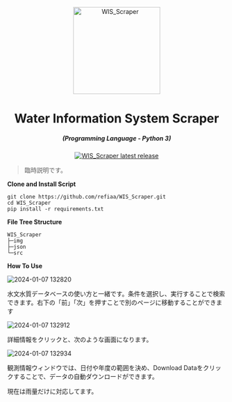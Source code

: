 
<p align="center"><img src="https://github.com/refiaa/WIS_Scraper/assets/112306763/7fee5d5f-dd9d-4ec0-a753-795beb412f51" width="200px" height="200px" alt="WIS_Scraper"></p>

<h1 align="center">Water Information System Scraper</h1>
<em><h5 align="center">(Programming Language - Python 3)</h5></em>

<p align="center">
<a href="https://github.com/refiaa/WIS_Scraper/releases/latest"><img alt="WIS_Scraper latest release" src="https://img.shields.io/github/v/release/refiaa/WIS_Scraper?style=for-the-badge&color=blue"></a>

> 臨時説明です。

**Clone and Install Script**

```shell script
git clone https://github.com/refiaa/WIS_Scraper.git
cd WIS_Scraper
pip install -r requirements.txt
```

**File Tree Structure**
```shell script
WIS_Scraper
├─img
├─json
└─src
```

**How To Use**

![2024-01-07 132820](https://github.com/refiaa/WIS_Scraper/assets/112306763/a695c404-20e2-40fb-8d12-6c931725464b)

水文水質データベースの使い方と一緒です。条件を選択し、実行することで検索できます。右下の「前」「次」を押すことで別のページに移動することができます

![2024-01-07 132912](https://github.com/refiaa/WIS_Scraper/assets/112306763/08e22878-8392-4d19-9663-2962364b30c5)

詳細情報をクリックと、次のような画面になります。

![2024-01-07 132934](https://github.com/refiaa/WIS_Scraper/assets/112306763/491bdbb0-4d98-4c2f-ac9a-43b1ac60e3e2)

観測情報ウィンドウでは、日付や年度の範囲を決め、Download Dataをクリックすることで、データの自動ダウンロードができます。

現在は雨量だけに対応してます。

